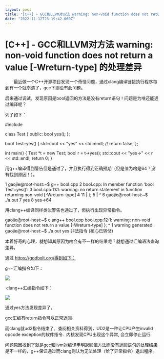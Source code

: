 ```yaml
---
layout: post
title: "[C++] - GCC和LLVM对方法 warning: non-void function does not return a value [-Wreturn-type] 的处理差异"
date: "2022-11-12T23:19:42.060Z"
---
```

\[C++\] - GCC和LLVM对方法 warning: non-void function does not return a value \[-Wreturn-type\] 的处理差异
================================================================================================

　　最近做一个C++开源项目发现一个奇怪问题，通过clang编译链接执行程序每到有一个就崩溃了，gcc下则没有此问题。

后来通过调试，发现原因是bool返回的方法是没有return语句！问题是为啥还能通过编译呢？

列子如下：

#include <iostream>

class Test {
public:
  bool yes();
};

bool Test::yes() {
  std::cout << "yes" << std::endl;
  // return false;
};

int main() {
  Test \*t = new Test;
  bool r = t->yes();
  std::cout << "yes->" << r << std::endl;
  return 0;
}

用g++编译得到警告但是通过了，并且执行得到正确预期（但是值为啥是64？没有找到原因！）。

1 gaojie@root-host:~$ g++ bool.cpp 
2 bool.cpp: In member function ‘bool Test::yes()’:
3 bool.cpp:11:1: warning: no return statement in function returning non-void \[-Wreturn-type\]
4    11 | };
5       | ^
6 gaojie@root-host:~$ ./a.out 
7 yes
8 yes->64

用clang++编译同样类似警告也通过了，但执行出现异常指令。

gaojie@root-host:~$ clang++ bool.cpp 
bool.cpp:12:1: warning: non-void function does not return a value \[-Wreturn-type\]
};
^
1 warning generated.
gaojie@root\-host:~$ ./a.out 
yes
非法指令 (核心已转储)

本着好奇的心理，就想知其原因为啥会有不一样的结果呢？就想通过汇编语法查询差异。

通过 https://godbolt.org/得到如下：

g++汇编指令如下：

![](https://img2022.cnblogs.com/blog/2422898/202211/2422898-20221112165030014-1669441307.png)

 clang++汇编指令如下：

![](https://img2022.cnblogs.com/blog/2422898/202211/2422898-20221112165142397-1633780787.png)

通过yes方法发现差异了，

gcc汇编有return指令可以正常返回。

而clang就ud2指令结束了，查阅相关资料得到，UD2是一种让CPU产生invalid opcode exception的软件指令.  内核发现CPU出现这个异常, 会立即停止运行.

问题原因找到了就是gcc和llvm对编译申明返回值方法而没有返回语句的处理结果是不一样的，g++保证通过而clang则认为无法处理（给了异常指令）退出程序。